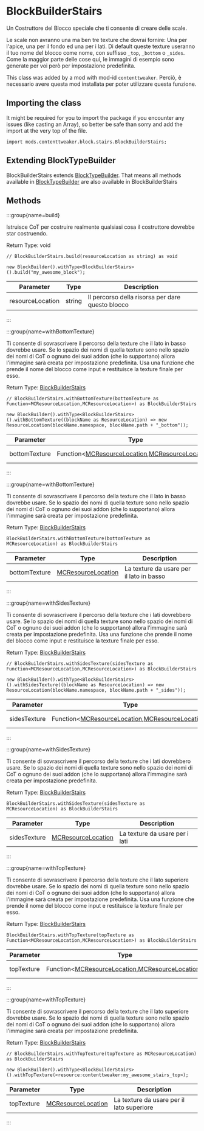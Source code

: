 # BlockBuilderStairs

Un Costruttore del Blocco speciale che ti consente di creare delle scale. <p> Le scale non avranno una ma ben tre texture che dovrai fornire: Una per l'apice, una per il fondo ed una per i lati. Di default queste texture useranno il tuo nome del blocco come nome, con suffisso `_top`, `_bottom` o `_sides`. Come la maggior parte delle cose qui, le immagini di esempio sono generate per voi però per impostazione predefinita.

This class was added by a mod with mod-id `contenttweaker`. Perciò, è necessario avere questa mod installata per poter utilizzare questa funzione.

## Importing the class

It might be required for you to import the package if you encounter any issues (like casting an Array), so better be safe than sorry and add the import at the very top of the file.
```zenscript
import mods.contenttweaker.block.stairs.BlockBuilderStairs;
```


## Extending BlockTypeBuilder

BlockBuilderStairs extends [BlockTypeBuilder](/mods/contenttweaker/API/block/BlockTypeBuilder). That means all methods available in [BlockTypeBuilder](/mods/contenttweaker/API/block/BlockTypeBuilder) are also available in BlockBuilderStairs

## Methods

:::group{name=build}

Istruisce CoT per costruire realmente qualsiasi cosa il costruttore dovrebbe star costruendo.

Return Type: void

```zenscript
// BlockBuilderStairs.build(resourceLocation as string) as void

new BlockBuilder().withType<BlockBuilderStairs>().build("my_awesome_block");
```

| Parameter        | Type   | Description                                      |
| ---------------- | ------ | ------------------------------------------------ |
| resourceLocation | string | Il percorso della risorsa per dare questo blocco |


:::

:::group{name=withBottomTexture}

Ti consente di sovrascrivere il percorso della texture che il lato in basso dovrebbe usare. Se lo spazio dei nomi di quella texture sono nello spazio dei nomi di CoT o ognuno dei suoi addon (che lo supportano) allora l'immagine sarà creata per impostazione predefinita. Usa una funzione che prende il nome del blocco come input e restituisce la texture finale per esso.

Return Type: [BlockBuilderStairs](/mods/contenttweaker/API/block/stairs/BlockBuilderStairs)

```zenscript
// BlockBuilderStairs.withBottomTexture(bottomTexture as Function<MCResourceLocation,MCResourceLocation>) as BlockBuilderStairs

new BlockBuilder().withType<BlockBuilderStairs>().withBottomTexture((blockName as ResourceLocation) => new ResourceLocation(blockName.namespace, blockName.path + "_bottom"));
```

| Parameter     | Type                                                                                                                                              | Description          |
| ------------- | ------------------------------------------------------------------------------------------------------------------------------------------------- | -------------------- |
| bottomTexture | Function&lt;[MCResourceLocation](/vanilla/api/util/MCResourceLocation),[MCResourceLocation](/vanilla/api/util/MCResourceLocation)&gt; | La funzione da usare |


:::

:::group{name=withBottomTexture}

Ti consente di sovrascrivere il percorso della texture che il lato in basso dovrebbe usare. Se lo spazio dei nomi di quella texture sono nello spazio dei nomi di CoT o ognuno dei suoi addon (che lo supportano) allora l'immagine sarà creata per impostazione predefinita.

Return Type: [BlockBuilderStairs](/mods/contenttweaker/API/block/stairs/BlockBuilderStairs)

```zenscript
BlockBuilderStairs.withBottomTexture(bottomTexture as MCResourceLocation) as BlockBuilderStairs
```

| Parameter     | Type                                                       | Description                              |
| ------------- | ---------------------------------------------------------- | ---------------------------------------- |
| bottomTexture | [MCResourceLocation](/vanilla/api/util/MCResourceLocation) | La texture da usare per il lato in basso |


:::

:::group{name=withSidesTexture}

Ti consente di sovrascrivere il percorso della texture che i lati dovrebbero usare. Se lo spazio dei nomi di quella texture sono nello spazio dei nomi di CoT o ognuno dei suoi addon (che lo supportano) allora l'immagine sarà creata per impostazione predefinita. Usa una funzione che prende il nome del blocco come input e restituisce la texture finale per esso.

Return Type: [BlockBuilderStairs](/mods/contenttweaker/API/block/stairs/BlockBuilderStairs)

```zenscript
// BlockBuilderStairs.withSidesTexture(sidesTexture as Function<MCResourceLocation,MCResourceLocation>) as BlockBuilderStairs

new BlockBuilder().withType<BlockBuilderStairs>().withSidesTexture((blockName as ResourceLocation) => new ResourceLocation(blockName.namespace, blockName.path + "_sides"));
```

| Parameter    | Type                                                                                                                                              | Description          |
| ------------ | ------------------------------------------------------------------------------------------------------------------------------------------------- | -------------------- |
| sidesTexture | Function&lt;[MCResourceLocation](/vanilla/api/util/MCResourceLocation),[MCResourceLocation](/vanilla/api/util/MCResourceLocation)&gt; | La funzione da usare |


:::

:::group{name=withSidesTexture}

Ti consente di sovrascrivere il percorso della texture che i lati dovrebbero usare. Se lo spazio dei nomi di quella texture sono nello spazio dei nomi di CoT o ognuno dei suoi addon (che lo supportano) allora l'immagine sarà creata per impostazione predefinita.

Return Type: [BlockBuilderStairs](/mods/contenttweaker/API/block/stairs/BlockBuilderStairs)

```zenscript
BlockBuilderStairs.withSidesTexture(sidesTexture as MCResourceLocation) as BlockBuilderStairs
```

| Parameter    | Type                                                       | Description                    |
| ------------ | ---------------------------------------------------------- | ------------------------------ |
| sidesTexture | [MCResourceLocation](/vanilla/api/util/MCResourceLocation) | La texture da usare per i lati |


:::

:::group{name=withTopTexture}

Ti consente di sovrascrivere il percorso della texture che il lato superiore dovrebbe usare. Se lo spazio dei nomi di quella texture sono nello spazio dei nomi di CoT o ognuno dei suoi addon (che lo supportano) allora l'immagine sarà creata per impostazione predefinita. Usa una funzione che prende il nome del blocco come input e restituisce la texture finale per esso.

Return Type: [BlockBuilderStairs](/mods/contenttweaker/API/block/stairs/BlockBuilderStairs)

```zenscript
BlockBuilderStairs.withTopTexture(topTexture as Function<MCResourceLocation,MCResourceLocation>) as BlockBuilderStairs
```

| Parameter  | Type                                                                                                                                              | Description          |
| ---------- | ------------------------------------------------------------------------------------------------------------------------------------------------- | -------------------- |
| topTexture | Function&lt;[MCResourceLocation](/vanilla/api/util/MCResourceLocation),[MCResourceLocation](/vanilla/api/util/MCResourceLocation)&gt; | La funzione da usare |


:::

:::group{name=withTopTexture}

Ti consente di sovrascrivere il percorso della texture che il lato superiore dovrebbe usare. Se lo spazio dei nomi di quella texture sono nello spazio dei nomi di CoT o ognuno dei suoi addon (che lo supportano) allora l'immagine sarà creata per impostazione predefinita.

Return Type: [BlockBuilderStairs](/mods/contenttweaker/API/block/stairs/BlockBuilderStairs)

```zenscript
// BlockBuilderStairs.withTopTexture(topTexture as MCResourceLocation) as BlockBuilderStairs

new BlockBuilder().withType<BlockBuilderStairs>().withTopTexture(<resource:contenttweaker:my_awesome_stairs_top>);
```

| Parameter  | Type                                                       | Description                               |
| ---------- | ---------------------------------------------------------- | ----------------------------------------- |
| topTexture | [MCResourceLocation](/vanilla/api/util/MCResourceLocation) | La texture da usare per il lato superiore |


:::


